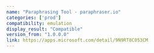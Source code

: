 ```yaml
---
name: "Paraphrasing Tool - paraphraser.io"
categories: ['prod']
compatibility: emulation
display_result: "Compatible"
version_from: "1.0.0.0"
link: https://apps.microsoft.com/detail/9N9RT8C053CM
---
```

